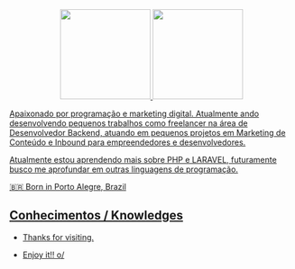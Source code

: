 
<div align="center">
  <a href="https://github.com/verasdan">
  <img height="160em" src="https://github-readme-stats.vercel.app/api?username=verasdan&show_icons=true&theme=dracula&include_all_commits=true&count_private=true"/>
  <img height="160em" src="https://github-readme-stats.vercel.app/api/top-langs/?username=verasdan&layout=compact&langs_count=7&theme=dracula"/>
</div>

Apaixonado por programação e marketing digital. Atualmente ando desenvolvendo pequenos trabalhos como freelancer na área de Desenvolvedor Backend, atuando em pequenos projetos em Marketing de Conteúdo e Inbound para empreendedores e desenvolvedores.

Atualmente estou aprendendo mais sobre PHP e LARAVEL, futuramente busco me aprofundar em outras linguagens de programação.

🇧🇷 Born in Porto Alegre, Brazil

 ## Conhecimentos / Knowledges

<link rel="stylesheet" href="https://cdn.jsdelivr.net/gh/devicons/devicon@v2.14.0/devicon.min.css">
<link rel="stylesheet" href="https://cdn.jsdelivr.net/gh/devicons/devicon@v2.14.0/devicon.min.css">

<link rel="stylesheet" href="https://cdn.jsdelivr.net/gh/devicons/devicon@v2.14.0/devicon.min.css">
<link rel="stylesheet" href="https://cdn.jsdelivr.net/gh/devicons/devicon@v2.14.0/devicon.min.css">

<link rel="stylesheet" href="https://cdn.jsdelivr.net/gh/devicons/devicon@v2.14.0/devicon.min.css">
<link rel="stylesheet" href="https://cdn.jsdelivr.net/gh/devicons/devicon@v2.14.0/devicon.min.css">
<link rel="stylesheet" href="https://cdn.jsdelivr.net/gh/devicons/devicon@v2.14.0/devicon.min.css">


- Thanks for visiting. 
 
- Enjoy it!! o/

<!---
verasdan/verasdan is a ✨ special ✨ repository because its `README.md` (this file) appears on your GitHub profile.
You can click the Preview link to take a look at your changes.
--->
